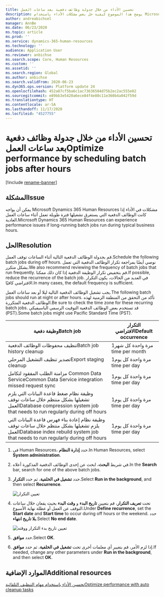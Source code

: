 ```yaml
---
title: تحسين الأداء من خلال جدولة وظائف دفعية بعد ساعات العمل
description: يوضح هذا الموضوع كيفية حل بعض مشكلات الأداء باستخدام Microsoft Dynamics 365 Human Resources عن طريق جدولة الوظائف الدفعية التي يستغرق تشغيلها فترة طويلة بعد ساعات العمل.
author: andreabichsel
manager: AnnBe
ms.date: 06/23/2020
ms.topic: article
ms.prod: ''
ms.service: dynamics-365-human-resources
ms.technology: ''
audience: Application User
ms.reviewer: anbichse
ms.search.scope: Core, Human Resources
ms.custom: ''
ms.assetid: ''
ms.search.region: Global
ms.author: anbichse
ms.search.validFrom: 2020-06-23
ms.dyn365.ops.version: Platform update 24
ms.openlocfilehash: 452a87cf5ba6c1ac73636584d75b2ec2ac555e02
ms.sourcegitcommit: e89bb3e5420a6ece84f4e80c11e360b4a042f59d
ms.translationtype: HT
ms.contentlocale: ar-SA
ms.lasthandoff: 11/17/2020
ms.locfileid: "4527755"
---
```

# <a name="optimize-performance-by-scheduling-batch-jobs-after-hours"></a><span data-ttu-id="e9778-103">تحسين الأداء من خلال جدولة وظائف دفعية بعد ساعات العمل</span><span class="sxs-lookup"><span data-stu-id="e9778-103">Optimize performance by scheduling batch jobs after hours</span></span>

[!include [rename-banner](~/includes/cc-data-platform-banner.md)]

## <a name="issue"></a><span data-ttu-id="e9778-104">المشكلة</span><span class="sxs-lookup"><span data-stu-id="e9778-104">Issue</span></span>

<span data-ttu-id="e9778-105">يمكن أن يواجه Microsoft Dynamics 365 Human Resources مشكلات في الأداء إذا كانت الوظائف الدفعية التي يستغرق تشغيلها فترة طويلة تعمل أثناء ساعات العمل العادية.</span><span class="sxs-lookup"><span data-stu-id="e9778-105">Microsoft Dynamics 365 Human Resources can experience performance issues if long-running batch jobs run during typical business hours.</span></span>

## <a name="resolution"></a><span data-ttu-id="e9778-106">الحل‬</span><span class="sxs-lookup"><span data-stu-id="e9778-106">Resolution</span></span>

<span data-ttu-id="e9778-107">قم بجدولة الوظائف الدفعية التالية أثناء الساعات توقف العمل.</span><span class="sxs-lookup"><span data-stu-id="e9778-107">Schedule the following batch jobs during off hours.</span></span> <span data-ttu-id="e9778-108">نوصي أيضًا بمراجعة تكرار الوظائف الدفعية التي تعمل بشكل متكرر.</span><span class="sxs-lookup"><span data-stu-id="e9778-108">We also recommend reviewing the frequency of batch jobs that run frequently.</span></span> <span data-ttu-id="e9778-109">قم بتخفيض تكرار الوظيفة الدفعية إذا كان ذلك ممكنا.</span><span class="sxs-lookup"><span data-stu-id="e9778-109">If possible, reduce the recurrence of the batch job.</span></span> <span data-ttu-id="e9778-110">في العديد من الحالات، يكون التكرار الافتراضي كافيًا.</span><span class="sxs-lookup"><span data-stu-id="e9778-110">In many cases, the default frequency is sufficient.</span></span>

<span data-ttu-id="e9778-111">يجب تشغيل الوظائف الدفعية التالية ليلا أو بعد ساعات العمل.</span><span class="sxs-lookup"><span data-stu-id="e9778-111">The following batch jobs should run at night or after hours.</span></span> <span data-ttu-id="e9778-112">تأكد من التحقق من المنطقة الزمنية لهذه الوظائف الدفعية المتكررة.</span><span class="sxs-lookup"><span data-stu-id="e9778-112">Be sure to check the time zone for these recurring batch jobs.</span></span> <span data-ttu-id="e9778-113">قد تستخدم بعض الوظائف الدفعية التوقيت الرسمي الباسيفيكي (PST).</span><span class="sxs-lookup"><span data-stu-id="e9778-113">Some batch jobs might use Pacific Standard Time (PST).</span></span>

| <span data-ttu-id="e9778-114">وظيفة دفعية</span><span class="sxs-lookup"><span data-stu-id="e9778-114">Batch job</span></span> | <span data-ttu-id="e9778-115">التكرار الافتراضي</span><span class="sxs-lookup"><span data-stu-id="e9778-115">Default occurrence</span></span> |
| --- | --- |
| <span data-ttu-id="e9778-116">تنظيف محفوظات الوظائف الدفعية</span><span class="sxs-lookup"><span data-stu-id="e9778-116">Batch job history cleanup</span></span> | <span data-ttu-id="e9778-117">مرة واحدة كل شهر</span><span class="sxs-lookup"><span data-stu-id="e9778-117">1 time per month</span></span> |
| <span data-ttu-id="e9778-118">تصدير تنظيف التشغيل المرحلي</span><span class="sxs-lookup"><span data-stu-id="e9778-118">Export staging cleanup</span></span> | <span data-ttu-id="e9778-119">مرة واحدة كل يوم</span><span class="sxs-lookup"><span data-stu-id="e9778-119">1 time per day</span></span> |
| <span data-ttu-id="e9778-120">مزامنة الطلب المفقود لتكامل Common Data Service</span><span class="sxs-lookup"><span data-stu-id="e9778-120">Common Data Service integration missed request sync</span></span> | <span data-ttu-id="e9778-121">مرة واحدة كل يوم</span><span class="sxs-lookup"><span data-stu-id="e9778-121">1 time per day</span></span> |
| <span data-ttu-id="e9778-122">وظيفة نظام ضغط قاعدة البيانات التي يلزم تشغيلها بشكل منتظم خلال ساعات توقف العمل</span><span class="sxs-lookup"><span data-stu-id="e9778-122">Database compression system job that needs to run regularly during off hours</span></span> | <span data-ttu-id="e9778-123">مرة واحدة كل يوم</span><span class="sxs-lookup"><span data-stu-id="e9778-123">1 time per day</span></span> |
| <span data-ttu-id="e9778-124">وظيفة نظام إعادة بناء فهرس قاعدة البيانات التي يلزم تشغيلها بشكل منتظم خلال ساعات توقف العمل</span><span class="sxs-lookup"><span data-stu-id="e9778-124">Database index rebuild system job that needs to run regularly during off hours</span></span> | <span data-ttu-id="e9778-125">مرة واحدة كل يوم</span><span class="sxs-lookup"><span data-stu-id="e9778-125">1 time per day</span></span> |

1. <span data-ttu-id="e9778-126">في Human Resources، حدد **إدارة النظام**.</span><span class="sxs-lookup"><span data-stu-id="e9778-126">In Human Resources, select **System administration**.</span></span>

2. <span data-ttu-id="e9778-127">في شريط **البحث**، ابحث عن إحدى الوظائف الدفعية المذكورة أعلاه.</span><span class="sxs-lookup"><span data-stu-id="e9778-127">In the **Search** bar, search for one of the above batch jobs.</span></span>

3. <span data-ttu-id="e9778-128">حدد **تشغيل في الخلفية**، ثم حدد **التكرار**.</span><span class="sxs-lookup"><span data-stu-id="e9778-128">Select **Run in the background**, and then select **Recurrence**.</span></span>

   ![تعيين التكرار](media/talent-batch-history-cleanup-recurrence.png)

4. <span data-ttu-id="e9778-130">تحت **تعريف التكرار**، قم بتعيين **تاريخ البدء** و **وقت البدء** بحيث يقعان خلال ساعات التوقف عن العمل أو عطلة نهاية الأسبوع.</span><span class="sxs-lookup"><span data-stu-id="e9778-130">Under **Define recurrence**, set the **Start date** and **Start time** to occur during off hours or the weekend.</span></span> <span data-ttu-id="e9778-131">حدد **بلا تاريخ انتهاء**.</span><span class="sxs-lookup"><span data-stu-id="e9778-131">Select **No end date**.</span></span> 

   ![تعيين تاريخ بدء التكرار ووقته](media/talent-batch-history-cleanup-define-recurrence.png)

5. <span data-ttu-id="e9778-133">حدد **موافق**.</span><span class="sxs-lookup"><span data-stu-id="e9778-133">Select **OK**.</span></span>

6. <span data-ttu-id="e9778-134">إذا لزم الأمر، قم بتغيير أي معلمات أخرى تحت **تشغيل في الخلفية**، ثم حدد **موافق**.</span><span class="sxs-lookup"><span data-stu-id="e9778-134">If needed, change any other parameters under **Run in the background**, and then select **OK**.</span></span>

## <a name="additional-resources"></a><span data-ttu-id="e9778-135">الموارد الإضافية</span><span class="sxs-lookup"><span data-stu-id="e9778-135">Additional resources</span></span>

[<span data-ttu-id="e9778-136">تحسين الأداء باستخدام مهام التنظيف التلقائية</span><span class="sxs-lookup"><span data-stu-id="e9778-136">Optimize performance with auto cleanup tasks</span></span>](hr-admin-troubleshooting-batch-history.md)
